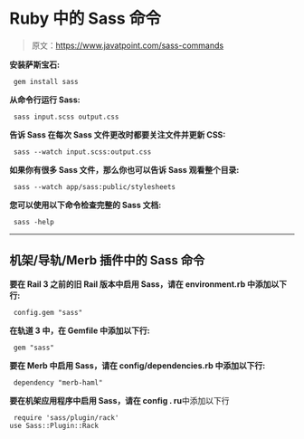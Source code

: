 # Ruby 中的 Sass 命令

> 原文：<https://www.javatpoint.com/sass-commands>

**安装萨斯宝石:**

```
 gem install sass 

```

**从命令行运行 Sass:**

```
 sass input.scss output.css 

```

**告诉 Sass 在每次 Sass 文件更改时都要关注文件并更新 CSS:**

```
 sass --watch input.scss:output.css 

```

**如果你有很多 Sass 文件，那么你也可以告诉 Sass 观看整个目录:**

```
 sass --watch app/sass:public/stylesheets 

```

**您可以使用以下命令检查完整的 Sass 文档:**

```
 sass -help 

```

* * *

## 机架/导轨/Merb 插件中的 Sass 命令

**要在 Rail 3 之前的旧 Rail 版本中启用 Sass，请在 environment.rb 中添加以下行:**

```
 config.gem "sass" 

```

**在轨道 3 中，在 Gemfile 中添加以下行:**

```
 gem "sass" 

```

**要在 Merb 中启用 Sass，请在 config/dependencies.rb 中添加以下行:**

```
 dependency "merb-haml" 

```

**要在机架应用程序中启用 Sass，请在 config . ru**中添加以下行

```
 require 'sass/plugin/rack' 
use Sass::Plugin::Rack 

```